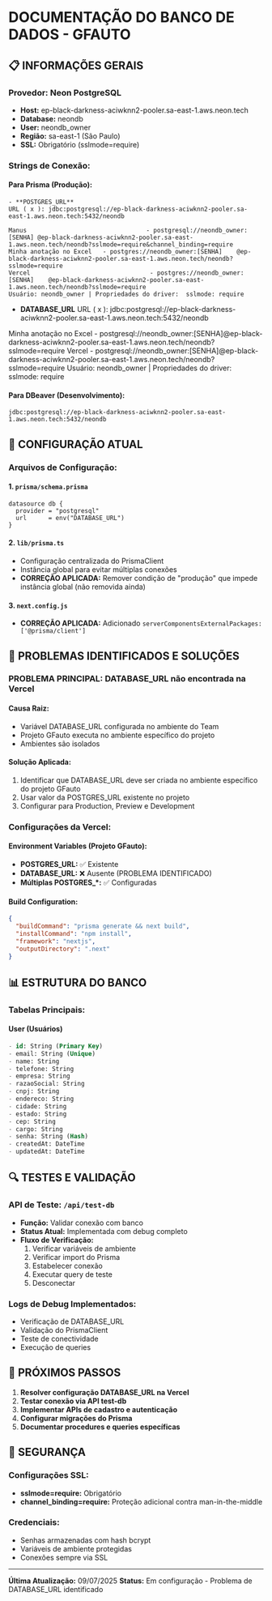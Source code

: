# DOCUMENTAÇÃO DO BANCO DE DADOS - GFAUTO

## 📋 INFORMAÇÕES GERAIS

### **Provedor:** Neon PostgreSQL
- **Host:** ep-black-darkness-aciwknn2-pooler.sa-east-1.aws.neon.tech
- **Database:** neondb
- **User:** neondb_owner
- **Região:** sa-east-1 (São Paulo)
- **SSL:** Obrigatório (sslmode=require)

### **Strings de Conexão:**

#### **Para Prisma (Produção):**
```
- **POSTGRES_URL**
URL ( x ): jdbc:postgresql://ep-black-darkness-aciwknn2-pooler.sa-east-1.aws.neon.tech:5432/neondb

Manus                                 - postgresql://neondb_owner:[SENHA] @ep-black-darkness-aciwknn2-pooler.sa-east-1.aws.neon.tech/neondb?sslmode=require&channel_binding=require
Minha anotação no Excel   - postgres://neondb_owner:[SENHA]    @ep-black-darkness-aciwknn2-pooler.sa-east-1.aws.neon.tech/neondb?sslmode=require
Vercel                                 - postgres://neondb_owner:[SENHA]    @ep-black-darkness-aciwknn2-pooler.sa-east-1.aws.neon.tech/neondb?sslmode=require
Usuário: neondb_owner | Propriedades do driver:  sslmode: require

```

- **DATABASE_URL**
URL ( x ): jdbc:postgresql://ep-black-darkness-aciwknn2-pooler.sa-east-1.aws.neon.tech:5432/neondb

Minha anotação no Excel   - postgresql://neondb_owner:[SENHA]@ep-black-darkness-aciwknn2-pooler.sa-east-1.aws.neon.tech/neondb?sslmode=require
Vercel                                 - postgresql://neondb_owner:[SENHA]@ep-black-darkness-aciwknn2-pooler.sa-east-1.aws.neon.tech/neondb?sslmode=require
Usuário: neondb_owner | Propriedades do driver:  sslmode: require
#### **Para DBeaver (Desenvolvimento):**
```
jdbc:postgresql://ep-black-darkness-aciwknn2-pooler.sa-east-1.aws.neon.tech:5432/neondb
```

## 🔧 CONFIGURAÇÃO ATUAL

### **Arquivos de Configuração:**

#### **1. `prisma/schema.prisma`**
```prisma
datasource db {
  provider = "postgresql"
  url      = env("DATABASE_URL")
}
```

#### **2. `lib/prisma.ts`**
- Configuração centralizada do PrismaClient
- Instância global para evitar múltiplas conexões
- **CORREÇÃO APLICADA:** Remover condição de "produção" que impede instância global (não removida ainda)

#### **3. `next.config.js`**
- **CORREÇÃO APLICADA:** Adicionado `serverComponentsExternalPackages: ['@prisma/client']`

## 🚨 PROBLEMAS IDENTIFICADOS E SOLUÇÕES

### **PROBLEMA PRINCIPAL: DATABASE_URL não encontrada na Vercel**

#### **Causa Raiz:**
- Variável DATABASE_URL configurada no ambiente do Team
- Projeto GFauto executa no ambiente específico do projeto
- Ambientes são isolados

#### **Solução Aplicada:**
1. Identificar que DATABASE_URL deve ser criada no ambiente específico do projeto GFauto
2. Usar valor da POSTGRES_URL existente no projeto
3. Configurar para Production, Preview e Development

### **Configurações da Vercel:**

#### **Environment Variables (Projeto GFauto):**
- **POSTGRES_URL:** ✅ Existente
- **DATABASE_URL:** ❌ Ausente (PROBLEMA IDENTIFICADO)
- **Múltiplas POSTGRES_*:** ✅ Configuradas

#### **Build Configuration:**
```json
{
  "buildCommand": "prisma generate && next build",
  "installCommand": "npm install",
  "framework": "nextjs",
  "outputDirectory": ".next"
}
```

## 📊 ESTRUTURA DO BANCO

### **Tabelas Principais:**

#### **User (Usuários)**
```sql
- id: String (Primary Key)
- email: String (Unique)
- name: String
- telefone: String
- empresa: String
- razaoSocial: String
- cnpj: String
- endereco: String
- cidade: String
- estado: String
- cep: String
- cargo: String
- senha: String (Hash)
- createdAt: DateTime
- updatedAt: DateTime
```

## 🔍 TESTES E VALIDAÇÃO

### **API de Teste:** `/api/test-db`
- **Função:** Validar conexão com banco
- **Status Atual:** Implementada com debug completo
- **Fluxo de Verificação:**
  1. Verificar variáveis de ambiente
  2. Verificar import do Prisma
  3. Estabelecer conexão
  4. Executar query de teste
  5. Desconectar

### **Logs de Debug Implementados:**
- Verificação de DATABASE_URL
- Validação do PrismaClient
- Teste de conectividade
- Execução de queries

## 📝 PRÓXIMOS PASSOS

1. **Resolver configuração DATABASE_URL na Vercel**
2. **Testar conexão via API test-db**
3. **Implementar APIs de cadastro e autenticação**
4. **Configurar migrações do Prisma**
5. **Documentar procedures e queries específicas**

## 🔐 SEGURANÇA

### **Configurações SSL:**
- **sslmode=require:** Obrigatório
- **channel_binding=require:** Proteção adicional contra man-in-the-middle

### **Credenciais:**
- Senhas armazenadas com hash bcrypt
- Variáveis de ambiente protegidas
- Conexões sempre via SSL

---
**Última Atualização:** 09/07/2025
**Status:** Em configuração - Problema de DATABASE_URL identificado

